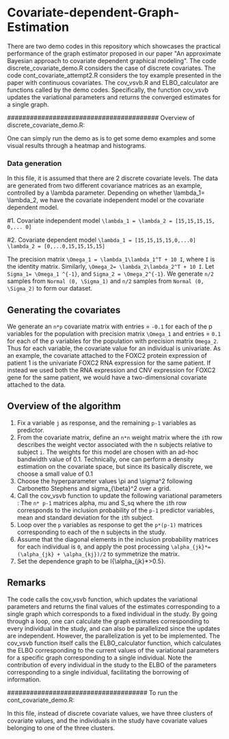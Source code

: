 # Covariate-dependent-Graph-Estimation

There are two demo codes in this repository which showcases the practical performance of the graph estimator proposed in our paper "An approximate Bayesian approach to covariate dependent graphical modeling". The code discrete_covariate_demo.R considers the case of discrete covariates. The code cont_covariate_attempt2.R considers the toy example presented in the paper with continuous covariates. The cov_vsvb.R and ELBO_calculator are functions called by the demo codes. Specifically, the function cov_vsvb updates the variational parameters and returns the converged estimates for a single graph.

########################################
Overview of discrete_covariate_demo.R:

One can simply run the demo as is to get some demo examples and some visual results through a heatmap and histograms.

### Data generation
In this file, it is assumed that there are 2 discrete covariate levels. The data are generated from two different covariance matrices as an example, controlled by a \lambda parameter. Depending on whether \lambda_1= \lambda_2, we have the covariate independent model or the covariate dependent model. 

#1. Covariate independent model
`\lambda_1 = \lambda_2 = [15,15,15,15, 0,... 0]`

#2. Covariate dependent model
`\lambda_1 = [15,15,15,15,0,...0]`
`\lambda_2 = [0,...0,15,15,15,15]`

The precision matrix `\Omega_1 = \lambda_1\lambda_1^T + 10 I`, where `I` is the identity matrix. Similarly, `\Omega_2= \lambda_2\lambda_2^T + 10 I`.
Let `Sigma_1= \Omega_1 ^{-1}`, and `Sigma_2 = \Omega_2^{-1}`.
We generate `n/2` samples from `Normal (0, \Sigma_1)` and `n/2` samples from `Normal (0, \Sigma_2)` to form our dataset.

## Generating the covariates
We generate an `n*p` covariate matrix with entries = `-0.1` for each of the p variables for the population with precision matrix `\Omega_1` and entries = `0.1` for each of the p variables for the population with precision matrix `Omega_2`. Thus for each variable, the covariate value for an individual is univariate. As an example, the covariate attached to the FOXC2 protein expression of patient 1 is the univariate FOXC2 RNA expression for the same patient. If instead we used both the RNA expression and CNV expression for FOXC2 gene for the same patient, we would have a two-dimensional covariate attached to the data.

## Overview of the algorithm
1. Fix a variable  `j` as response, and the remaining `p-1` variables as predictor. 
2. From the covariate matrix, define an `n*n` weight matrix where the `i`th row describes the weight vector associated with the n subjects relative to subject `i`. The weights for this model are chosen with an ad-hoc bandwidth value of 0.1. Technically, one can perform a density estimation on the covariate space, but since its basically discrete, we choose a small value of 0.1 
3. Choose the hyperparameter values \pi and \sigma^2 following Carbonetto Stephens and sigma_{\beta}^2 over a grid.
4. Call the cov_vsvb function to update the following variational parameters : The `n* p-1` matrices alpha, mu and S_sq where the `i`th row corresponds to the inclusion probability of the `p-1` predictor variables, mean and standard deviation for the `i`th subject.  
5. Loop over the `p` variables as response to get the `p*(p-1)` matrices corresponding to each of the n subjects in the study.
6. Assume that the diagonal elements in the inclusion probability matrices for each individual is `0`, and apply the post processing `\alpha_{jk}*=(\alpha_{jk} + \alpha_{kj})/2` to symmetrize the matrix.
7. Set the dependence graph to be I{\alpha_{jk}*>0.5}.


## Remarks 
The code calls the cov_vsvb function, which updates the variational parameters and returns the final values of the estimates corresponding to a single graph which corresponds to a fixed individual in the study. By going through a loop, one can calculate the graph estimates corresponding to every individual in the study, and can also be parallelized since the updates are independent. However, the parallelization is yet to be implemented.
The cov_vsvb function itself calls the ELBO_calculator function, which calculates the ELBO corresponding to the current values of the variational parameters for a specific graph corresponding to a single individual. Note the contribution of every individual in the study to the ELBO of the parameters corresponding to a single individual, facilitating the borrowing of information.

#####################################
To run the cont_covariate_demo.R:

In this file, instead of discrete covariate values, we have three clusters of covariate values, and the individuals in the study have covariate values belonging to one of the three clusters.
